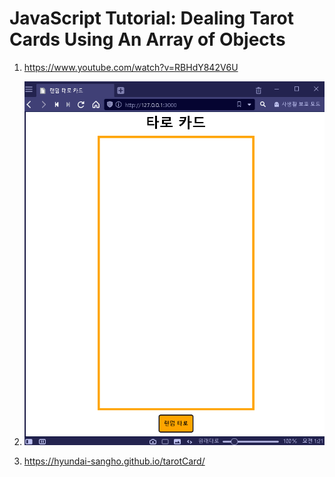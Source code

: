 # JavaScript Tutorial: Dealing Tarot Cards Using An Array of Objects

1. <https://www.youtube.com/watch?v=RBHdY842V6U>

2. ![캡쳐](screenshot.gif)

3. <https://hyundai-sangho.github.io/tarotCard/>
